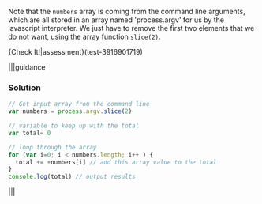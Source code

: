 Note that the `numbers` array is coming from the command line arguments, which are all stored in an array named 'process.argv' for us by the javascript interpreter. We just have to remove the first two elements that we do not want, using the array function `slice(2)`.

{Check It!|assessment}(test-3916901719)

|||guidance
### Solution
```javascript
// Get input array from the command line
var numbers = process.argv.slice(2)

// variable to keep up with the total 
var total= 0 

// loop through the array
for (var i=0; i < numbers.length; i++ ) {
  total += +numbers[i] // add this array value to the total
}
console.log(total) // output results
```
|||